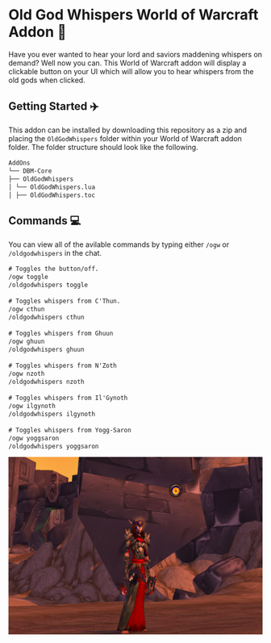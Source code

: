 # Old God Whispers World of Warcraft Addon 🦑
Have you ever wanted to hear your lord and saviors maddening whispers on demand? Well now you can. This World of Warcraft addon will display a clickable button on your UI which will allow you to hear whispers from the old gods when clicked. 

## Getting Started ✈️

This addon can be installed by downloading this repository as a zip and placing the `OldGodWhispers` folder within your World of Warcraft addon folder. The folder structure should look like the following.

```
AddOns
└── DBM-Core
├── OldGodWhispers
│ └── OldGodWhispers.lua
│ ├── OldGodWhispers.toc
```

## Commands 💻

You can view all of the avilable commands by typing either `/ogw` or `/oldgodwhispers` in the chat.

```
# Toggles the button/off.
/ogw toggle
/oldgodwhispers toggle

# Toggles whispers from C'Thun.
/ogw cthun
/oldgodwhispers cthun

# Toggles whispers from Ghuun
/ogw ghuun
/oldgodwhispers ghuun

# Toggles whispers from N'Zoth
/ogw nzoth
/oldgodwhispers nzoth

# Toggles whispers from Il'Gynoth
/ogw ilgynoth
/oldgodwhispers ilgynoth

# Toggles whispers from Yogg-Saron
/ogw yoggsaron
/oldgodwhispers yoggsaron
```

![Screenshot](screenshot.png)
